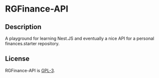 # RGFinance-API

## Description

A playground for learning Nest.JS and eventually a nice API for a personal finances.starter repository.

## License

RGFinance-API is [GPL-3](LICENSE).
